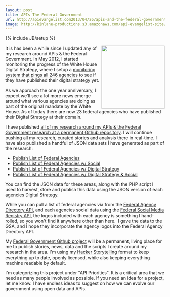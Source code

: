 ```yaml
---
layout: post
title: APIs The Federal Government
url: http://apievangelist.com2013/04/26/apis-and-the-federal-government/
image: http://kinlane-productions.s3.amazonaws.com/api-evangelist-site/blog/Building-a-21st-century-platform-to-better-serve-the-american-people-1.png
---
```

{% include JB/setup %}<p>
     <a href="http://federal-government.apievangelist.com/" target="_blank"><img src="http://kinlane-productions.s3.amazonaws.com/api-evangelist-site/blog/Building-a-21st-century-platform-to-better-serve-the-american-people-1.png"  width="200" align="right" /></a>
</p>
<p>
     It is has been a while since I updated any of my research around APIs &amp; the Federal Government. In May 2012, I started monitoring the progress of the White House Digital Strategy, where I setup a <a href="/federal_government.php">monitoring system that pings all 246 agencies</a> to see if they have published their digital strategy yet.
</p>
<p>
     As we approach the one year anniversary, I expect we'll see a lot more news emerge around what various agencies are doing as part of the original mandate by the White House. As of today there are now 23 federal agencies who have published their Digital Strategy at their domain.
</p>
<p>
     I have published <a href="http://federal-government.apievangelist.com/">all of my research around my APIs &amp; the Federal Government research at a permanent Github repository</a>. I will continue pushing all my research, curated stories and analysis there in real-time. I have also published a handful of JSON data sets I have generated as part of the research:
</p>
<ul>
     <li>
          <a href="https://github.com/kinlane/federal-government/blob/gh-pages/data/federal-agencies.json">Publish List of Federal Agencies</a>
     </li>
     <li>
          <a href="https://github.com/kinlane/federal-government/blob/gh-pages/data/federal-agencies-with-social.json">Publish List of Federal Agencies w/ Social</a>
     </li>
     <li>
          <a href="https://github.com/kinlane/federal-government/blob/gh-pages/data/federal-agencies-digital-strategy.json">Publish List of Federal Agencies w/ Digital Strategy</a>
     </li>
     <li>
          <a href="https://github.com/kinlane/federal-government/blob/gh-pages/data/federal-agencies-digital-strategy-with-social.json">Publish List of Federal Agencies w/ Digital Strategy &amp; Social</a>
     </li>
</ul>
<p>
     You can find the JSON data for these areas, along with the PHP script I used to harvest, store and publish this data using the JSON version of each agencies Digital Strategy.
</p>
<p>
     While you can pull a list of federal agencies via from the <a href="http://www.usa.gov/About/developer-resources/federal-agency-directory/index.shtml" target="_blank">Federal Agency Directory API</a>, and each agencies social data using the <a href="http://www.usa.gov/About/developer-resources/social-media-registry.shtml" target="_blank">Federal Social Media Registry API</a>, the logos included with each agency is something I hand-rolled, so you won't find it anywhere other than here.  I gave the data to the GSA, and I hope they incorporate the agency logos into the Federal Agency Directory API.
</p>
<p>
     My <a href="http://federal-government.apievangelist.com/">Federal Government Github project</a> will be a permanent, living place for me to publish stories, news, data and the scripts I create around my research in the area. I'm using my <a href="http://hackerstorytelling.com">Hacker Storytelling</a> format to keep everything up to date, openly licensed, while also keeping everything machine readable by default.
</p>
<p>
     I'm categorizing this project under "API Priorities". It is a critical area that we need as many people involved as possible. If you need an idea for a project, let me know. I have endless ideas to suggest on how we can evolve our government using open data and APIs.
</p>
